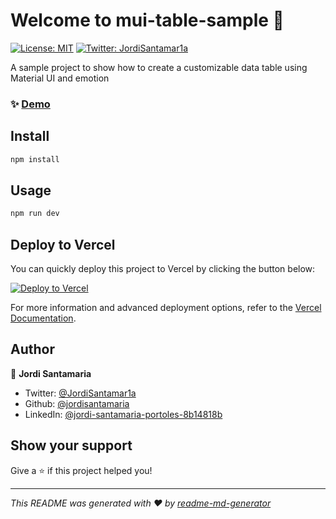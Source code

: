 # Welcome to mui-table-sample 👋

[![License: MIT](https://img.shields.io/badge/License-MIT-yellow.svg)](#)
[![Twitter: JordiSantamar1a](https://img.shields.io/twitter/follow/JordiSantamar1a.svg?style=social)](https://twitter.com/JordiSantamar1a)

A sample project to show how to create a customizable data table using Material UI and emotion

### ✨ [Demo](https://mui-table-sample.vercel.app/)


## Install

```sh
npm install
```

## Usage

```sh
npm run dev
```

## Deploy to Vercel

You can quickly deploy this project to Vercel by clicking the button below:

[![Deploy to Vercel](https://vercel.com/button)](https://vercel.com/import/project?template=https://github.com/jordisantamaria/mui-table-sample)

For more information and advanced deployment options, refer to the [Vercel Documentation](https://vercel.com/docs).

## Author

👤 **Jordi Santamaria**

- Twitter: [@JordiSantamar1a](https://twitter.com/JordiSantamar1a)
- Github: [@jordisantamaria](https://github.com/jordisantamaria)
- LinkedIn: [@jordi-santamaria-portoles-8b14818b](https:/www.linkedin.com/in/jordi-santamaria-portoles-8b14818b/)

## Show your support

Give a ⭐️ if this project helped you!

---

_This README was generated with ❤️ by [readme-md-generator](https://github.com/kefranabg/readme-md-generator)_
